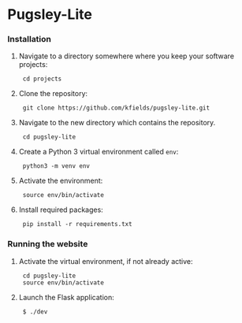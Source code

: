 # Pugsley-Lite

### Installation

1. Navigate to a directory somewhere where you keep your software projects:

        cd projects

2. Clone the repository:

        git clone https://github.com/kfields/pugsley-lite.git
        
3. Navigate to the new directory which contains the repository.

        cd pugsley-lite

4. Create a Python 3 virtual environment called `env`:

        python3 -m venv env
        
5. Activate the environment:

        source env/bin/activate
        
6. Install required packages:

        pip install -r requirements.txt


### Running the website

1. Activate the virtual environment, if not already active:

        cd pugsley-lite
        source env/bin/activate
        
2. Launch the Flask application:

        $ ./dev
